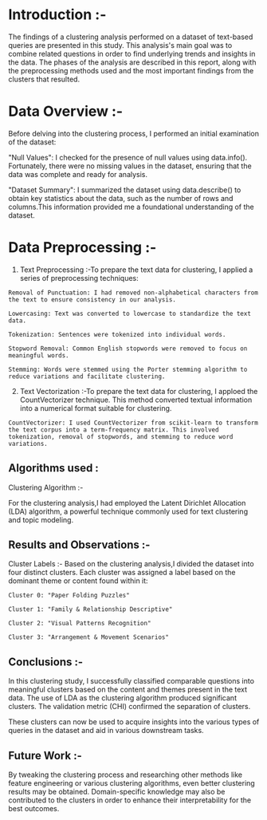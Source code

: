 
#  Introduction :-

The findings of a clustering analysis performed on a dataset of text-based queries are presented in this study. This analysis's main goal was to combine related questions in order to find underlying trends and insights in the data. The phases of the analysis are described in this report, along with the preprocessing methods used and the most important findings from the clusters that resulted.


# Data Overview :- 
Before delving into the clustering process, I performed an initial examination of the dataset:

"Null Values": I checked for the presence of null values using data.info(). Fortunately, there were no missing values in the dataset, ensuring that the data was complete and ready for analysis.

"Dataset Summary": I summarized the dataset using data.describe() to obtain key statistics about the data, such as the number of rows and columns.This information provided me a foundational understanding of the dataset.
# Data Preprocessing :-
 1) Text Preprocessing :-To prepare the text data for clustering, I applied a series of preprocessing techniques:
>

    Removal of Punctuation: I had removed non-alphabetical characters from the text to ensure consistency in our analysis.

    Lowercasing: Text was converted to lowercase to standardize the text data.

    Tokenization: Sentences were tokenized into individual words.

    Stopword Removal: Common English stopwords were removed to focus on meaningful words.

    Stemming: Words were stemmed using the Porter stemming algorithm to reduce variations and facilitate clustering.


2) Text Vectorization :-To prepare the text data for clustering, I apploed the CountVectorizer technique. This method converted textual information into a numerical format suitable for clustering.
>

    CountVectorizer: I used CountVectorizer from scikit-learn to transform the text corpus into a term-frequency matrix. This involved tokenization, removal of stopwords, and stemming to reduce word variations.



## Algorithms used :
Clustering Algorithm :-

For the clustering analysis,I had employed the Latent Dirichlet Allocation (LDA) algorithm, a powerful technique commonly used for text clustering and topic modeling. 
## Results and Observations :-
Cluster Labels :- Based on the clustering analysis,I divided the dataset into four distinct clusters. Each cluster was assigned a label based on the dominant theme or content found within it:



    Cluster 0: "Paper Folding Puzzles"

    Cluster 1: "Family & Relationship Descriptive"

    Cluster 2: "Visual Patterns Recognition"

    Cluster 3: "Arrangement & Movement Scenarios"

## Conclusions :-
In this clustering study, I successfully classified comparable questions into meaningful clusters based on the content and themes present in the text data. The use of LDA as the clustering algorithm produced significant clusters. The validation metric (CHI) confirmed the separation of clusters.

These clusters can now be used to acquire insights into the various types of queries in the dataset and aid in various downstream tasks.
##  Future Work :- 
By tweaking the clustering process and researching other methods like feature engineering or various clustering algorithms, even better clustering results may be obtained. Domain-specific knowledge may also be contributed to the clusters in order to enhance their interpretability for the best outcomes.
